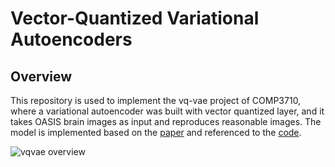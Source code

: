 # Vector-Quantized Variational Autoencoders

## Overview
This repository is used to implement the vq-vae project of COMP3710, where a variational autoencoder was built with vector quantized layer, and it takes OASIS brain images as input and reproduces reasonable images. The model is implemented based on the [paper](https://arxiv.org/abs/1711.00937) and referenced to the [code](https://github.com/keras-team/keras-io/blob/master/examples/generative/vq_vae.py).

![vqvae overview]("./images_readme/vq_overview.png")
